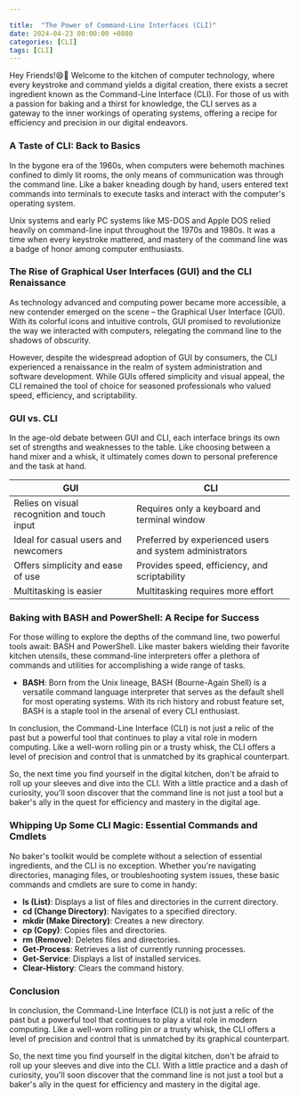 ```yaml
---

title:  "The Power of Command-Line Interfaces (CLI)"
date: 2024-04-23 00:00:00 +0800 
categories: [CLI] 
tags: [CLI] 
---
```



Hey Friends!😄👋 Welcome to the kitchen of computer technology, where every keystroke and command yields a digital creation, there exists a secret ingredient known as the Command-Line Interface (CLI). For those of us with a passion for baking and a thirst for knowledge, the CLI serves as a gateway to the inner workings of operating systems, offering a recipe for efficiency and precision in our digital endeavors.

### A Taste of CLI: Back to Basics

In the bygone era of the 1960s, when computers were behemoth machines confined to dimly lit rooms, the only means of communication was through the command line. Like a baker kneading dough by hand, users entered text commands into terminals to execute tasks and interact with the computer's operating system.

Unix systems and early PC systems like MS-DOS and Apple DOS relied heavily on command-line input throughout the 1970s and 1980s. It was a time when every keystroke mattered, and mastery of the command line was a badge of honor among computer enthusiasts.

### The Rise of Graphical User Interfaces (GUI) and the CLI Renaissance

As technology advanced and computing power became more accessible, a new contender emerged on the scene – the Graphical User Interface (GUI). With its colorful icons and intuitive controls, GUI promised to revolutionize the way we interacted with computers, relegating the command line to the shadows of obscurity.

However, despite the widespread adoption of GUI by consumers, the CLI experienced a renaissance in the realm of system administration and software development. While GUIs offered simplicity and visual appeal, the CLI remained the tool of choice for seasoned professionals who valued speed, efficiency, and scriptability.

### GUI vs. CLI
In the age-old debate between GUI and CLI, each interface brings its own set of strengths and weaknesses to the table. Like choosing between a hand mixer and a whisk, it ultimately comes down to personal preference and the task at hand.

| GUI | CLI |
| --- | --- |
| Relies on visual recognition and touch input | Requires only a keyboard and terminal window |
| Ideal for casual users and newcomers | Preferred by experienced users and system administrators |
| Offers simplicity and ease of use | Provides speed, efficiency, and scriptability |
| Multitasking is easier | Multitasking requires more effort |

### Baking with BASH and PowerShell: A Recipe for Success

For those willing to explore the depths of the command line, two powerful tools await: BASH and PowerShell. Like master bakers wielding their favorite kitchen utensils, these command-line interpreters offer a plethora of commands and utilities for accomplishing a wide range of tasks.

- **BASH**: Born from the Unix lineage, BASH (Bourne-Again Shell) is a versatile command language interpreter that serves as the default shell for most operating systems. With its rich history and robust feature set, BASH is a staple tool in the arsenal of every CLI enthusiast.


In conclusion, the Command-Line Interface (CLI) is not just a relic of the past but a powerful tool that continues to play a vital role in modern computing. Like a well-worn rolling pin or a trusty whisk, the CLI offers a level of precision and control that is unmatched by its graphical counterpart.

So, the next time you find yourself in the digital kitchen, don't be afraid to roll up your sleeves and dive into the CLI. With a little practice and a dash of curiosity, you'll soon discover that the command line is not just a tool but a baker's ally in the quest for efficiency and mastery in the digital age.

### Whipping Up Some CLI Magic: Essential Commands and Cmdlets

No baker's toolkit would be complete without a selection of essential ingredients, and the CLI is no exception. Whether you're navigating directories, managing files, or troubleshooting system issues, these basic commands and cmdlets are sure to come in handy:

- **ls (List)**: Displays a list of files and directories in the current directory.
- **cd (Change Directory)**: Navigates to a specified directory.
- **mkdir (Make Directory)**: Creates a new directory.
- **cp (Copy)**: Copies files and directories.
- **rm (Remove)**: Deletes files and directories.
- **Get-Process**: Retrieves a list of currently running processes.
- **Get-Service**: Displays a list of installed services.
- **Clear-History**: Clears the command history.

### Conclusion

In conclusion, the Command-Line Interface (CLI) is not just a relic of the past but a powerful tool that continues to play a vital role in modern computing. Like a well-worn rolling pin or a trusty whisk, the CLI offers a level of precision and control that is unmatched by its graphical counterpart.

So, the next time you find yourself in the digital kitchen, don't be afraid to roll up your sleeves and dive into the CLI. With a little practice and a dash of curiosity, you'll soon discover that the command line is not just a tool but a baker's ally in the quest for efficiency and mastery in the digital age.

